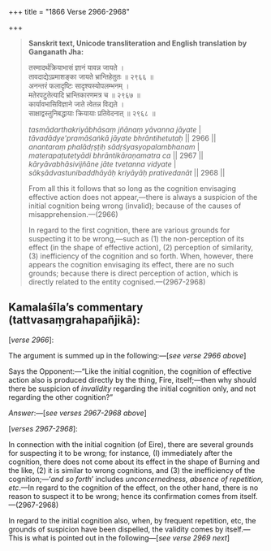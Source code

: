 +++
title = "1866 Verse 2966-2968"

+++
> **Sanskrit text, Unicode transliteration and English translation by Ganganath Jha:** 
>
> तस्मादर्थक्रियाभासं ज्ञानं यावन्न जायते ।  
> तावदाद्येऽप्रमाशङ्का जायते भ्रान्तिहेतुतः ॥ २९६६ ॥  
> अनन्तरं फलादृष्टिः सादृश्यस्योपलम्भनम् ।  
> मतेरपटुतेत्यादि भ्रान्तिकारणमत्र च ॥ २९६७ ॥  
> कार्यावभासिविज्ञाने जाते त्वेतन्न विद्यते ।  
> साक्षाद्वस्तुनिबद्धायाः क्रियायाः प्रतिवेदनात् ॥ २९६८ ॥ 
>
> *tasmādarthakriyābhāsaṃ jñānaṃ yāvanna jāyate* \|  
> *tāvadādye'pramāśaṅkā jāyate bhrāntihetutaḥ* \|\| 2966 \|\|  
> *anantaraṃ phalādṛṣṭiḥ sādṛśyasyopalambhanam* \|  
> *materapaṭutetyādi bhrāntikāraṇamatra ca* \|\| 2967 \|\|  
> *kāryāvabhāsivijñāne jāte tvetanna vidyate* \|  
> *sākṣādvastunibaddhāyāḥ kriyāyāḥ prativedanāt* \|\| 2968 \|\| 
>
> From all this it follows that so long as the cognition envisaging effective action does not appear,—there is always a suspicion of the initial cognition being wrong (invalid); because of the causes of misapprehension.—(2966) 
>
> In regard to the first cognition, there are various grounds for suspecting it to be wrong,—such as (1) the non-perception of its effect (in the shape of effective action), (2) perception of similarity, (3) inefficiency of the cognition and so forth. When, however, there appears the cognition envisaging its effect, there are no such grounds; because there is direct perception of action, which is directly related to the entity cognised.—(2967-2968)



## Kamalaśīla’s commentary (tattvasaṃgrahapañjikā):

[*verse 2966*]:

The argument is summed up in the following:—[*see verse 2966 above*]

Says the Opponent:—“Like the initial cognition, the cognition of effective action also is produced directly by the thing, Fire, itself;—then why should there be suspicion of *invalidity* regarding the initial cognition only, and not regarding the other cognition?”

*Answer*:—[*see verses 2967-2968 above*]

[*verses 2967-2968*]:

In connection with the initial cognition (of Eire), there are several grounds for suspecting it to be wrong; for instance, (I) immediately after the cognition, there does not come about its effect in the shape of Burning and the like, (2) it is similar to wrong cognitions, and (3) the inefficiency of the cognition;—‘*and so forth*’ includes *unconcernedness, absence of repetition, etc*.—In regard to the cognition of the effect, on the other hand, there is no reason to suspect it to be wrong; hence its confirmation comes from itself.—(2967-2968)

In regard to the initial cognition also, when, by frequent repetition, etc, the grounds of suspicion have been dispelled, the validity comes by itself.—This is what is pointed out in the following—[*see verse 2969 next*]


